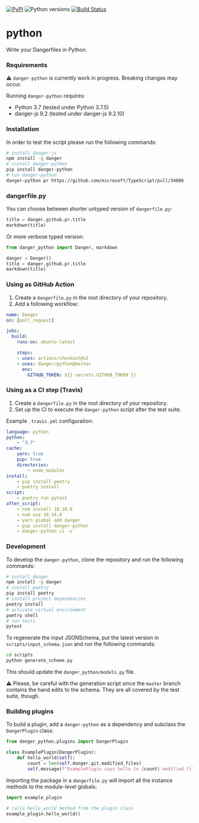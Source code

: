 [![PyPI](https://img.shields.io/pypi/v/danger-python)](https://pypi.org/project/danger-python/)
![Python versions](https://img.shields.io/pypi/pyversions/danger-python)
[![Build Status](https://travis-ci.org/danger/python.svg?branch=master)](https://travis-ci.org/danger/python)

# python

Write your Dangerfiles in Python.

### Requirements

:warning: `danger-python` is currently work in progress. Breaking changes may occur.

Running `danger-python` requires:

* Python 3.7 (tested under Python 3.7.5)
* danger-js 9.2 (tested under danger-js 9.2.10)

### Installation

In order to test the script please run the following commands:

```sh
# install danger-js
npm install -g danger
# install danger-python
pip install danger-python
# run danger-python
danger-python pr https://github.com/microsoft/TypeScript/pull/34806
```

### dangerfile.py

You can choose between shorter untyped version of `dangerfile.py`:

```python
title = danger.github.pr.title
markdown(title)
```

Or more verbose typed version:

```python
from danger_python import Danger, markdown

danger = Danger()
title = danger.github.pr.title
markdown(title)
```

### Using as GitHub Action

1. Create a `dangerfile.py` in the root directory of your repository.
2. Add a following workflow:

```yaml
name: Danger
on: [pull_request]

jobs:
  build:
    runs-on: ubuntu-latest

    steps:
    - uses: actions/checkout@v2
    - uses: danger/python@master
      env:
        GITHUB_TOKEN: ${{ secrets.GITHUB_TOKEN }}
```

### Using as a CI step (Travis)

1. Create a `dangerfile.py` in the root directory of your repository.
2. Set up the CI to execute the `danger-python` script after the test suite.

Example `.travis.yml` configuration:

```yaml
language: python
python:
    - "3.7"
cache:
    yarn: true
    pip: true
    directories:
        - node_modules
install:
    - pip install poetry
    - poetry install
script:
    - poetry run pytest
after_script:
    - nvm install 10.16.0
    - nvm use 10.16.0
    - yarn global add danger
    - pip install danger-python
    - danger-python ci -v
```

### Development

To develop the `danger-python`, clone the repository and run the following commands:

```sh
# install danger
npm install -g danger
# install poetry
pip install poetry
# install project dependencies
poetry install
# activate virtual environment
poetry shell
# run tests
pytest
```

To regenerate the input JSONSchema, put the latest version in `scripts/input_schema.json` and run the following commands:

```sh
cd scripts
python generate_scheme.py
```

This should update the `danger_python/models.py` file.

:warning: Please, be careful with the generation script since the `master` branch contains the hand edits to the schema. They are all covered by the test suite, though.

### Building plugins

To build a plugin, add a `danger-python` as a dependency and subclass the `DangerPlugin` class:

```python
from danger_python.plugins import DangerPlugin

class ExamplePlugin(DangerPlugin):
    def hello_world(self):
        count = len(self.danger.git.modified_files)
        self.message(f"ExamplePlugin says hello to {count} modified files")
```

Importing the package in a `dangerfile.py` will import all the instance methods to the module-level globals:

```python
import example_plugin 

# calls hello_world method from the plugin class
example_plugin.hello_world()
```

